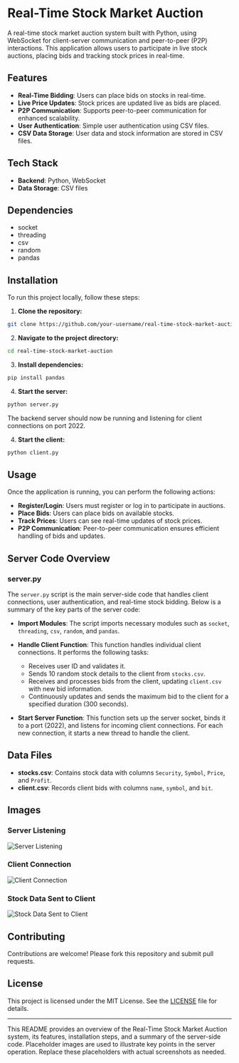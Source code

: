 # Real-Time Stock Market Auction

A real-time stock market auction system built with Python, using WebSocket for client-server communication and peer-to-peer (P2P) interactions. This application allows users to participate in live stock auctions, placing bids and tracking stock prices in real-time.

## Features

- **Real-Time Bidding**: Users can place bids on stocks in real-time.
- **Live Price Updates**: Stock prices are updated live as bids are placed.
- **P2P Communication**: Supports peer-to-peer communication for enhanced scalability.
- **User Authentication**: Simple user authentication using CSV files.
- **CSV Data Storage**: User data and stock information are stored in CSV files.

## Tech Stack

- **Backend**: Python, WebSocket
- **Data Storage**: CSV files

## Dependencies

- socket
- threading
- csv
- random
- pandas

## Installation

To run this project locally, follow these steps:

1. **Clone the repository:**

```bash
git clone https://github.com/your-username/real-time-stock-market-auction.git
```

2. **Navigate to the project directory:**

```bash
cd real-time-stock-market-auction
```

3. **Install dependencies:**

```bash
pip install pandas
```

4. **Start the server:**

```bash
python server.py
```
The backend server should now be running and listening for client connections on port 2022.

4. **Start the client:**

```bash
python client.py
```

## Usage

Once the application is running, you can perform the following actions:

- **Register/Login**: Users must register or log in to participate in auctions.
- **Place Bids**: Users can place bids on available stocks.
- **Track Prices**: Users can see real-time updates of stock prices.
- **P2P Communication**: Peer-to-peer communication ensures efficient handling of bids and updates.

## Server Code Overview

### server.py

The `server.py` script is the main server-side code that handles client connections, user authentication, and real-time stock bidding. Below is a summary of the key parts of the server code:

- **Import Modules**: The script imports necessary modules such as `socket`, `threading`, `csv`, `random`, and `pandas`.

- **Handle Client Function**: This function handles individual client connections. It performs the following tasks:
  - Receives user ID and validates it.
  - Sends 10 random stock details to the client from `stocks.csv`.
  - Receives and processes bids from the client, updating `client.csv` with new bid information.
  - Continuously updates and sends the maximum bid to the client for a specified duration (300 seconds).

- **Start Server Function**: This function sets up the server socket, binds it to a port (2022), and listens for incoming client connections. For each new connection, it starts a new thread to handle the client.


## Data Files

- **stocks.csv**: Contains stock data with columns `Security`, `Symbol`, `Price`, and `Profit`.
- **client.csv**: Records client bids with columns `name`, `symbol`, and `bit`.

## Images

### Server Listening

![Server Listening](https://via.placeholder.com/400x300.png?text=Server+Listening)

### Client Connection

![Client Connection](https://via.placeholder.com/400x300.png?text=Client+Connection)

### Stock Data Sent to Client

![Stock Data Sent to Client](https://via.placeholder.com/400x300.png?text=Stock+Data+Sent+to+Client)

## Contributing

Contributions are welcome! Please fork this repository and submit pull requests.

## License

This project is licensed under the MIT License. See the [LICENSE](LICENSE) file for details.

---

This README provides an overview of the Real-Time Stock Market Auction system, its features, installation steps, and a summary of the server-side code. Placeholder images are used to illustrate key points in the server operation. Replace these placeholders with actual screenshots as needed.
